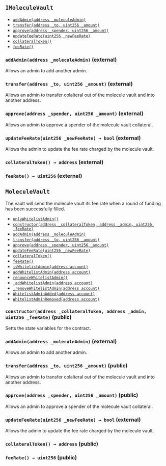 [IMoleculeVault]: #IMoleculeVault
[IMoleculeVault-addAdmin-address-]: #IMoleculeVault-addAdmin-address-
[IMoleculeVault-transfer-address-uint256-]: #IMoleculeVault-transfer-address-uint256-
[IMoleculeVault-approve-address-uint256-]: #IMoleculeVault-approve-address-uint256-
[IMoleculeVault-updateFeeRate-uint256-]: #IMoleculeVault-updateFeeRate-uint256-
[IMoleculeVault-collateralToken--]: #IMoleculeVault-collateralToken--
[IMoleculeVault-feeRate--]: #IMoleculeVault-feeRate--
[MoleculeVault]: #MoleculeVault
[WhitelistAdminRole-onlyWhitelistAdmin--]: #WhitelistAdminRole-onlyWhitelistAdmin--
[MoleculeVault-collateralToken_-contract-IERC20]: #MoleculeVault-collateralToken_-contract-IERC20
[MoleculeVault-feeRate_-uint256]: #MoleculeVault-feeRate_-uint256
[MoleculeVault-constructor-address-address-uint256-]: #MoleculeVault-constructor-address-address-uint256-
[MoleculeVault-addAdmin-address-]: #MoleculeVault-addAdmin-address-
[MoleculeVault-transfer-address-uint256-]: #MoleculeVault-transfer-address-uint256-
[MoleculeVault-approve-address-uint256-]: #MoleculeVault-approve-address-uint256-
[MoleculeVault-updateFeeRate-uint256-]: #MoleculeVault-updateFeeRate-uint256-
[MoleculeVault-collateralToken--]: #MoleculeVault-collateralToken--
[MoleculeVault-feeRate--]: #MoleculeVault-feeRate--
[WhitelistAdminRole-isWhitelistAdmin-address-]: #WhitelistAdminRole-isWhitelistAdmin-address-
[WhitelistAdminRole-addWhitelistAdmin-address-]: #WhitelistAdminRole-addWhitelistAdmin-address-
[WhitelistAdminRole-renounceWhitelistAdmin--]: #WhitelistAdminRole-renounceWhitelistAdmin--
[WhitelistAdminRole-_addWhitelistAdmin-address-]: #WhitelistAdminRole-_addWhitelistAdmin-address-
[WhitelistAdminRole-_removeWhitelistAdmin-address-]: #WhitelistAdminRole-_removeWhitelistAdmin-address-
[WhitelistAdminRole-WhitelistAdminAdded-address-]: #WhitelistAdminRole-WhitelistAdminAdded-address-
[WhitelistAdminRole-WhitelistAdminRemoved-address-]: #WhitelistAdminRole-WhitelistAdminRemoved-address-
## <span id="IMoleculeVault"></span> `IMoleculeVault`





- [`addAdmin(address _moleculeAdmin)`][IMoleculeVault-addAdmin-address-]
- [`transfer(address _to, uint256 _amount)`][IMoleculeVault-transfer-address-uint256-]
- [`approve(address _spender, uint256 _amount)`][IMoleculeVault-approve-address-uint256-]
- [`updateFeeRate(uint256 _newFeeRate)`][IMoleculeVault-updateFeeRate-uint256-]
- [`collateralToken()`][IMoleculeVault-collateralToken--]
- [`feeRate()`][IMoleculeVault-feeRate--]

### <span id="IMoleculeVault-addAdmin-address-"></span> `addAdmin(address _moleculeAdmin)` (external)

Allows an admin to add another admin.




### <span id="IMoleculeVault-transfer-address-uint256-"></span> `transfer(address _to, uint256 _amount)` (external)

Allows an admin to transfer colalteral out of the molecule
vault and into another address.




### <span id="IMoleculeVault-approve-address-uint256-"></span> `approve(address _spender, uint256 _amount)` (external)

Allows an admin to approve a spender of the molecule vault
collateral.




### <span id="IMoleculeVault-updateFeeRate-uint256-"></span> `updateFeeRate(uint256 _newFeeRate) → bool` (external)

Allows the admin to update the fee rate charged by the
molecule vault.




### <span id="IMoleculeVault-collateralToken--"></span> `collateralToken() → address` (external)





### <span id="IMoleculeVault-feeRate--"></span> `feeRate() → uint256` (external)







## <span id="MoleculeVault"></span> `MoleculeVault`

The vault will send the molecule vault its fee rate when a round of
funding has been successfully filled.



- [`onlyWhitelistAdmin()`][WhitelistAdminRole-onlyWhitelistAdmin--]
- [`constructor(address _collateralToken, address _admin, uint256 _feeRate)`][MoleculeVault-constructor-address-address-uint256-]
- [`addAdmin(address _moleculeAdmin)`][MoleculeVault-addAdmin-address-]
- [`transfer(address _to, uint256 _amount)`][MoleculeVault-transfer-address-uint256-]
- [`approve(address _spender, uint256 _amount)`][MoleculeVault-approve-address-uint256-]
- [`updateFeeRate(uint256 _newFeeRate)`][MoleculeVault-updateFeeRate-uint256-]
- [`collateralToken()`][MoleculeVault-collateralToken--]
- [`feeRate()`][MoleculeVault-feeRate--]
- [`isWhitelistAdmin(address account)`][WhitelistAdminRole-isWhitelistAdmin-address-]
- [`addWhitelistAdmin(address account)`][WhitelistAdminRole-addWhitelistAdmin-address-]
- [`renounceWhitelistAdmin()`][WhitelistAdminRole-renounceWhitelistAdmin--]
- [`_addWhitelistAdmin(address account)`][WhitelistAdminRole-_addWhitelistAdmin-address-]
- [`_removeWhitelistAdmin(address account)`][WhitelistAdminRole-_removeWhitelistAdmin-address-]
- [`WhitelistAdminAdded(address account)`][WhitelistAdminRole-WhitelistAdminAdded-address-]
- [`WhitelistAdminRemoved(address account)`][WhitelistAdminRole-WhitelistAdminRemoved-address-]

### <span id="MoleculeVault-constructor-address-address-uint256-"></span> `constructor(address _collateralToken, address _admin, uint256 _feeRate)` (public)

Setts the state variables for the contract.




### <span id="MoleculeVault-addAdmin-address-"></span> `addAdmin(address _moleculeAdmin)` (external)

Allows an admin to add another admin.




### <span id="MoleculeVault-transfer-address-uint256-"></span> `transfer(address _to, uint256 _amount)` (public)

Allows an admin to transfer colalteral out of the molecule
vault and into another address.




### <span id="MoleculeVault-approve-address-uint256-"></span> `approve(address _spender, uint256 _amount)` (public)

Allows an admin to approve a spender of the molecule vault
collateral.




### <span id="MoleculeVault-updateFeeRate-uint256-"></span> `updateFeeRate(uint256 _newFeeRate) → bool` (external)

Allows the admin to update the fee rate charged by the
molecule vault.




### <span id="MoleculeVault-collateralToken--"></span> `collateralToken() → address` (public)





### <span id="MoleculeVault-feeRate--"></span> `feeRate() → uint256` (public)





